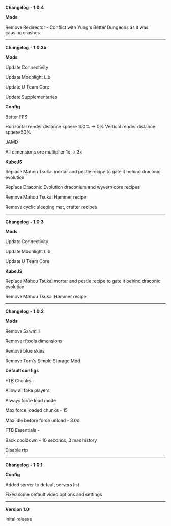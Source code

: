 **Changelog - 1.0.4**

**Mods**

Remove Redirector - Conflict with Yung's Better Dungeons as it was causing crashes

---

**Changelog - 1.0.3b**

**Mods**

Update Connectivity

Update Moonlight Lib

Update U Team Core

Update Supplementaries

**Config**

Better FPS
 
Horizontal render distance sphere 100% -> 0%
Vertical render distance sphere 50%

JAMD
 
All dimensions ore multiplier 1x -> 3x

**KubeJS**

Replace Mahou Tsukai mortar and pestle recipe to gate it behind draconic evolution

Replace Draconic Evolution draconium and wyvern core recipes

Remove Mahou Tsukai Hammer recipe

Remove cyclic sleeping mat, crafter recipes 

---

**Changelog - 1.0.3**

**Mods**

Update Connectivity

Update Moonlight Lib

Update U Team Core

**KubeJS**

Replace Mahou Tsukai mortar and pestle recipe to gate it behind draconic evolution

Remove Mahou Tsukai Hammer recipe

---

**Changelog - 1.0.2**

**Mods**

Remove Sawmill

Remove rftools dimensions

Remove blue skies

Remove Tom's Simple Storage Mod

**Default configs**

FTB Chunks - 

Allow all fake players

Always force load mode

Max force loaded chunks - 15

Max idle before force unload - 3.0d

FTB Essentials -

Back cooldown - 10 seconds, 3 max history

Disable rtp

---

**Changelog - 1.0.1**

**Config**

Added server to default servers list

Fixed some default video options and settings

---

**Version 1.0**

Inital release
